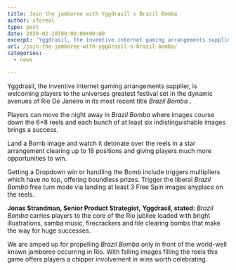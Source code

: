 ```yaml
---
title: Join the jamboree with Yggdrasil s Brazil Bomba
author: xforeal 
type: post
date: 2020-02-20T00:00:00+00:00
excerpt: 'Yggdrasil, the inventive internet gaming arrangements supplier, is welcoming players to the universes greatest jubilee set in the energetic avenues of Rio De Janeiro in its most recent title Brazil Bomba '
url: /join-the-jamboree-with-yggdrasil-s-brazil-bomba/
categories:
  - news

---
```

Yggdrasil, the inventive internet gaming arrangements supplier, is welcoming players to the universes greatest festival set in the dynamic avenues of Rio De Janeiro in its most recent title _Brazil Bomba_ . 

Players can move the night away in _Brazil Bomba_ where images course down the 6&#215;8 reels and each bunch of at least six indistinguishable images brings a success. 

Land a Bomb image and watch it detonate over the reels in a star arrangement clearing up to 16 positions and giving players much more opportunities to win. 

Getting a Dropdown win or handling the Bomb include triggers multipliers which have no top, offering boundless prizes. Trigger the liberal _Brazil Bomba_ free turn mode via landing at least 3 Free Spin images anyplace on the reels. 

**Jonas Strandman, Senior Product Strategist,**  **Yggdrasil, stated:** _Brazil Bomba_ carries players to the core of the Rio jubilee loaded with bright illustrations, samba music, firecrackers and tile clearing bombs that make the way for huge successes. 

We are amped up for propelling _Brazil Bomba_ only in front of the world-well known jamboree occurring in Rio. With falling images filling the reels this game offers players a chipper involvement in wins worth celebrating.